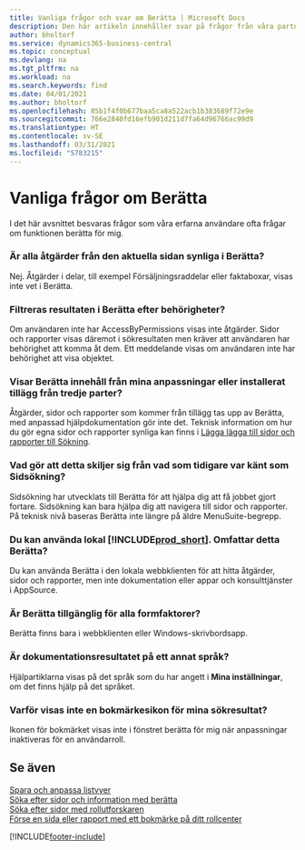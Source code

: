 ```yaml
---
title: Vanliga frågor och svar om Berätta | Microsoft Docs
description: Den här artikeln innehåller svar på frågor från våra partners och kunder som ofta frågar om Berätta.
author: bholtorf
ms.service: dynamics365-business-central
ms.topic: conceptual
ms.devlang: na
ms.tgt_pltfrm: na
ms.workload: na
ms.search.keywords: find
ms.date: 04/01/2021
ms.author: bholtorf
ms.openlocfilehash: 85b1f4f0b677baa5ca8a522acb1b383689f72e9e
ms.sourcegitcommit: 766e2840fd16efb901d211d7fa64d96766ac99d9
ms.translationtype: HT
ms.contentlocale: sv-SE
ms.lasthandoff: 03/31/2021
ms.locfileid: "5783215"
---
```

# <a name="tell-me-faq"></a>Vanliga frågor om Berätta
I det här avsnittet besvaras frågor som våra erfarna användare ofta frågar om funktionen berätta för mig.

### <a name="are-all-actions-from-my-current-page-discoverable-in-tell-me"></a>Är alla åtgärder från den aktuella sidan synliga i Berätta?
Nej. Åtgärder i delar, till exempel Försäljningsraddelar eller faktaboxar, visas inte vet i Berätta.

### <a name="are-the-results-in-tell-me-filtered-by-permissions"></a>Filtreras resultaten i Berätta efter behörigheter?
Om användaren inte har AccessByPermissions visas inte åtgärder. Sidor och rapporter visas däremot i sökresultaten men kräver att användaren har behörighet att komma åt dem. Ett meddelande visas om användaren inte har behörighet att visa objektet.

### <a name="does-tell-me-display-content-from-my-customizations-or-installed-third-party-extensions"></a>Visar Berätta innehåll från mina anpassningar eller installerat tillägg från tredje parter?
Åtgärder, sidor och rapporter som kommer från tillägg tas upp av Berätta, med anpassad hjälpdokumentation gör inte det. Teknisk information om hur du gör egna sidor och rapporter synliga kan finns i [Lägga lägga till sidor och rapporter till Sökning](/dynamics365/business-central/dev-itpro/developer/devenv-al-menusuite-functionality).

### <a name="what-makes-this-different-from-what-was-previously-known-as-page-search"></a>Vad gör att detta skiljer sig från vad som tidigare var känt som Sidsökning?
Sidsökning har utvecklats till Berätta för att hjälpa dig att få jobbet gjort fortare. Sidsökning kan bara hjälpa dig att navigera till sidor och rapporter. På teknisk nivå baseras Berätta inte längre på äldre MenuSuite-begrepp.

### <a name="i-use-on-premises-prod_short-does-that-include-tell-me"></a>Du kan använda lokal [!INCLUDE[prod_short](includes/prod_short.md)]. Omfattar detta Berätta?
Du kan använda Berätta i den lokala webbklienten för att hitta åtgärder, sidor och rapporter, men inte dokumentation eller appar och konsulttjänster i AppSource.

### <a name="is-tell-me-available-for-all-form-factors"></a>Är Berätta tillgänglig för alla formfaktorer?
Berätta finns bara i webbklienten eller Windows-skrivbordsapp.

### <a name="are-the-documentation-results-available-in-any-language"></a>Är dokumentationsresultatet på ett annat språk?
Hjälpartiklarna visas på det språk som du har angett i **Mina inställningar**, om det finns hjälp på det språket.

### <a name="why-dont-i-see-a-bookmark-icon-for-my-search-results"></a>Varför visas inte en bokmärkesikon för mina sökresultat?
Ikonen för bokmärket visas inte i fönstret berätta för mig när anpassningar inaktiveras för en användarroll.


## <a name="see-also"></a>Se även  
[Spara och anpassa listvyer](ui-views.md)  
[Söka efter sidor och information med berätta](ui-search.md)  
[Söka efter sidor med rollutforskaren](ui-role-explorer.md)  
[Förse en sida eller rapport med ett bokmärke på ditt rollcenter](ui-bookmarks.md)


[!INCLUDE[footer-include](includes/footer-banner.md)]
